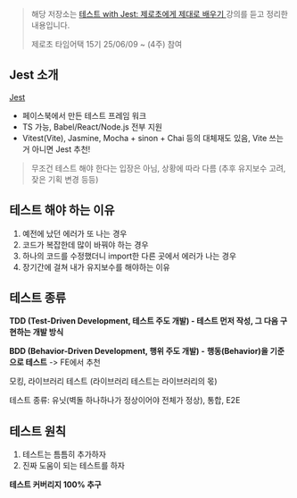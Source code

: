 > 해당 저장소는 [테스트 with Jest: 제로초에게 제대로 배우기 ](https://www.inflearn.com/course/%ED%85%8C%EC%8A%A4%ED%8A%B8-with-jest-%EC%A0%9C%EB%A1%9C%EC%B4%88?inst=e859b3e2&utm_campaign=inflearn_%ED%8A%B8%EB%9E%98%ED%94%BD_promotion-link&utm_medium=referral&utm_source=instructor)강의를 듣고 정리한 내용입니다.
>
> 제로초 타임어택 15기 25/06/09 ~ (4주) 참여

## Jest 소개

[Jest](https://jestjs.io/docs/getting-started)

- 페이스북에서 만든 테스트 프레임 워크
- TS 가능, Babel/React/Node.js 전부 지원
- Vitest(Vite), Jasmine, Mocha + sinon + Chai 등의 대체재도 있음, Vite 쓰는거 아니면 Jest 추천!

> 무조건 테스트 해야 한다는 입장은 아님, 상황에 따라 다름 (추후 유지보수 고려, 잦은 기획 변경 등등)

## 테스트 해야 하는 이유

1. 예전에 났던 에러가 또 나는 경우
2. 코드가 복잡한데 많이 바꿔야 하는 경우
3. 하나의 코드를 수정했더니 import한 다른 곳에서 에러가 나는 경우
4. 장기간에 걸쳐 내가 유지보수를 해야하는 이유

## 테스트 종류

**TDD (Test-Driven Development, 테스트 주도 개발) - 테스트 먼저 작성, 그 다음 구현하는 개발 방식**

**BDD (Behavior-Driven Development, 행위 주도 개발) -** **행동(Behavior)을 기준으로 테스트**
-> FE에서 추천

모킹, 라이브러리 테스트 (라이브러리 테스트는 라이브러리의 몫)

테스트 종류: 유닛(벽돌 하나하나가 정상이어야 전체가 정상), 통합, E2E

## 테스트 원칙

1. 테스트는 틈틈히 추가하자
2. 진짜 도움이 되는 테스트를 하자

**테스트 커버리지 100% 추구**
